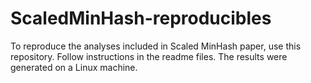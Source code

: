# ScaledMinHash-reproducibles

To reproduce the analyses included in Scaled MinHash paper, use this repository. Follow instructions in the readme files. The results were generated on a Linux machine.
